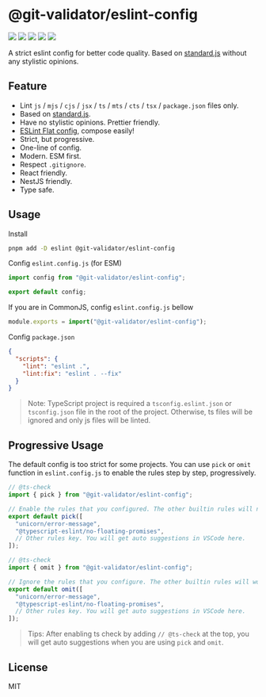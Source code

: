 # @git-validator/eslint-config

[![](https://img.shields.io/npm/l/@git-validator/eslint-config.svg)](https://github.com/zanminkian/git-validator/blob/main/LICENSE)
[![](https://img.shields.io/npm/v/@git-validator/eslint-config.svg)](https://www.npmjs.com/package/@git-validator/eslint-config)
[![](https://img.shields.io/npm/dm/@git-validator/eslint-config.svg)](https://www.npmjs.com/package/@git-validator/eslint-config)
[![](https://img.shields.io/librariesio/release/npm/@git-validator/eslint-config)](https://www.npmjs.com/package/@git-validator/eslint-config)
[![](https://packagephobia.com/badge?p=@git-validator/eslint-config)](https://packagephobia.com/result?p=@git-validator/eslint-config)

A strict eslint config for better code quality. Based on [standard.js](https://github.com/standard/standard) without any stylistic opinions.

## Feature

- Lint `js` / `mjs` / `cjs` / `jsx` / `ts` / `mts` / `cts` / `tsx` / `package.json` files only.
- Based on [standard.js](https://github.com/standard/standard).
- Have no stylistic opinions. Prettier friendly.
- [ESLint Flat config](https://eslint.org/docs/latest/use/configure/configuration-files-new), compose easily!
- Strict, but progressive.
- One-line of config.
- Modern. ESM first.
- Respect `.gitignore`.
- React friendly.
- NestJS friendly.
- Type safe.

## Usage

Install

```sh
pnpm add -D eslint @git-validator/eslint-config
```

Config `eslint.config.js` (for ESM)

```js
import config from "@git-validator/eslint-config";

export default config;
```

If you are in CommonJS, config `eslint.config.js` bellow

```js
module.exports = import("@git-validator/eslint-config");
```

Config `package.json`

```json
{
  "scripts": {
    "lint": "eslint .",
    "lint:fix": "eslint . --fix"
  }
}
```

> Note: TypeScript project is required a `tsconfig.eslint.json` or `tsconfig.json` file in the root of the project. Otherwise, ts files will be ignored and only js files will be linted.

## Progressive Usage

The default config is too strict for some projects. You can use `pick` or `omit` function in `eslint.config.js` to enable the rules step by step, progressively.

```js
// @ts-check
import { pick } from "@git-validator/eslint-config";

// Enable the rules that you configured. The other builtin rules will not work.
export default pick([
  "unicorn/error-message",
  "@typescript-eslint/no-floating-promises",
  // Other rules key. You will get auto suggestions in VSCode here.
]);
```

```js
// @ts-check
import { omit } from "@git-validator/eslint-config";

// Ignore the rules that you configure. The other builtin rules will work.
export default omit([
  "unicorn/error-message",
  "@typescript-eslint/no-floating-promises",
  // Other rules key. You will get auto suggestions in VSCode here.
]);
```

> Tips: After enabling ts check by adding `// @ts-check` at the top, you will get auto suggestions when you are using `pick` and `omit`.

## License

MIT
